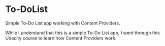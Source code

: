 # To-DoList
Simple To-Do List app working with Content Providers.

While I understand that this is a simple To-Do List app, I went through this Udacity course to learn how Content Providers work.
